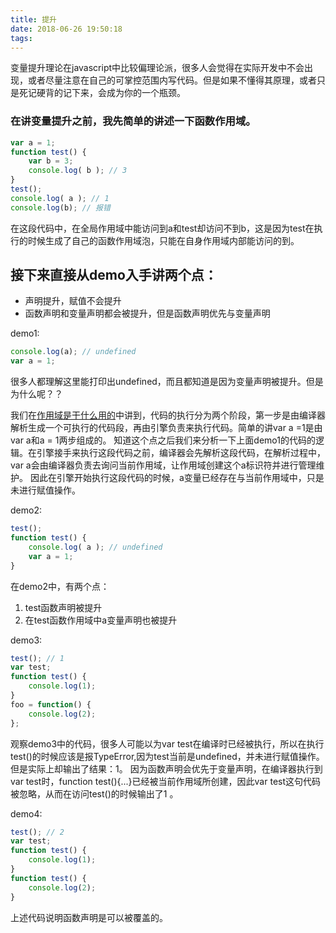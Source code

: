 ```yaml
---
title: 提升
date: 2018-06-26 19:50:18
tags:
---
```


变量提升理论在javascript中比较偏理论派，很多人会觉得在实际开发中不会出现，或者尽量注意在自己的可掌控范围内写代码。但是如果不懂得其原理，或者只是死记硬背的记下来，会成为你的一个瓶颈。

### 在讲变量提升之前，我先简单的讲述一下函数作用域。
```js
var a = 1;
function test() {
    var b = 3;
    console.log( b ); // 3
}
test();
console.log( a ); // 1
console.log(b); // 报错
```
在这段代码中，在全局作用域中能访问到a和test却访问不到b，这是因为test在执行的时候生成了自己的函数作用域泡，只能在自身作用域内部能访问的到。

## 接下来直接从demo入手讲两个点：
* 声明提升，赋值不会提升
* 函数声明和变量声明都会被提升，但是函数声明优先与变量声明

demo1:
```js
console.log(a); // undefined
var a = 1;
```
很多人都理解这里能打印出undefined，而且都知道是因为变量声明被提升。但是为什么呢？？

我们在[作用域是干什么用的](https://github.com/func-star/scope/wiki/%E4%BD%9C%E7%94%A8%E5%9F%9F%E6%98%AF%E5%B9%B2%E4%BB%80%E4%B9%88%E7%94%A8%E7%9A%84)中讲到，代码的执行分为两个阶段，第一步是由编译器解析生成一个可执行的代码段，再由引擎负责来执行代码。简单的讲var a =1是由var a和a = 1两步组成的。
知道这个点之后我们来分析一下上面demo1的代码的逻辑。在引擎接手来执行这段代码之前，编译器会先解析这段代码，在解析过程中，var a会由编译器负责去询问当前作用域，让作用域创建这个a标识符并进行管理维护。
因此在引擎开始执行这段代码的时候，a变量已经存在与当前作用域中，只是未进行赋值操作。

demo2:
```js
test();
function test() {
    console.log( a ); // undefined
    var a = 1;
}
```
在demo2中，有两个点：
1. test函数声明被提升
1. 在test函数作用域中a变量声明也被提升

demo3:
```js
test(); // 1
var test;
function test() {
    console.log(1);
}
foo = function() {
    console.log(2);
};
```
观察demo3中的代码，很多人可能以为var test在编译时已经被执行，所以在执行test()的时候应该是报TypeError,因为test当前是undefined，并未进行赋值操作。但是实际上却输出了结果：1。
因为函数声明会优先于变量声明，在编译器执行到var test时，function test(){...}已经被当前作用域所创建，因此var test这句代码被忽略，从而在访问test()的时候输出了1 。

demo4:
```js
test(); // 2
var test;
function test() {
    console.log(1);
}
function test() {
    console.log(2);
}
```
上述代码说明函数声明是可以被覆盖的。
